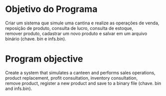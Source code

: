 # Objetivo do Programa
Criar um sistema que simule uma cantina e realize as operações de venda, reposição de produto, consulta de lucro, consulta de estoque,<br/>
remover produto, cadastrar um novo produto e salvar em um arquivo binário (chave. bin e infs.bin).<br/>
# Program objective
Create a system that simulates a canteen and performs sales operations, product replacement, profit consultation, inventory consultation,<br/>
remove product, register a new product and save to a binary file (chave. bin and infs.bin).
